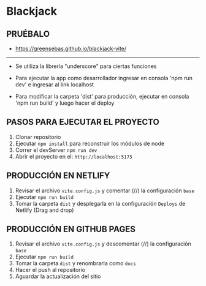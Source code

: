 # Blackjack

## PRUÉBALO
* https://greensebas.github.io/blackjack-vite/

----

* Se utiliza la librería "underscore" para ciertas funciones

* Para ejecutar la app como desarrollador ingresar en consola 'npm run dev' e ingresar al link localhost

* Para modificar la carpeta 'dist' para producción, ejecutar en consola 'npm run build' y luego hacer el deploy

## PASOS PARA EJECUTAR EL PROYECTO
1. Clonar repositorio
2. Ejecutar ```npm install``` para reconstruir los módulos de node
3. Correr el devServer ```npm run dev```
4. Abrir el proyecto en el: ```http://localhost:5173```

## PRODUCCIÓN EN NETLIFY
1. Revisar el archivo ```vite.config.js``` y comentar (//) la configuración ```base```
2. Ejecutar ```npm run build```
3. Tomar la carpeta ```dist``` y desplegarla en la configuración ```Deploys``` de Netlify (Drag and drop)

## PRODUCCIÓN EN GITHUB PAGES
1. Revisar el archivo ```vite.config.js``` y descomentar (//) la configuración ```base```
2. Ejecutar ```npm run build```
3. Tomar la carpeta ```dist``` y renombrarla como ```docs```
4. Hacer el push al repositorio
5. Aguardar la actualización del sitio